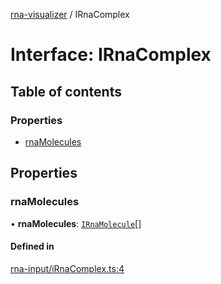 [rna-visualizer](../README.md) / IRnaComplex

# Interface: IRnaComplex

## Table of contents

### Properties

- [rnaMolecules](IRnaComplex.md#rnamolecules)

## Properties

### rnaMolecules

• **rnaMolecules**: [`IRnaMolecule`](IRnaMolecule.md)[]

#### Defined in

[rna-input/iRnaComplex.ts:4](https://github.com/michalhercik/rna-visualizer/blob/43166fe/lib/src/rna-input/iRnaComplex.ts#L4)
